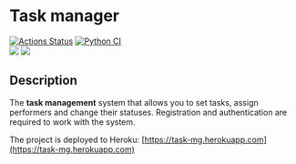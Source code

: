 # Task manager
[![Actions Status](https://github.com/Evglit/python-project-lvl4/workflows/hexlet-check/badge.svg)](https://github.com/Evglit/python-project-lvl4/actions)
[![Python CI](https://github.com/Evglit/python-project-lvl4/actions/workflows/pyci.yml/badge.svg)](https://github.com/Evglit/python-project-lvl4/actions/workflows/pyci.yml)<br>
<a href="https://codeclimate.com/github/Evglit/python-project-lvl4/maintainability"><img src="https://api.codeclimate.com/v1/badges/d612ea874e9d73728643/maintainability" /></a>
<a href="https://codeclimate.com/github/Evglit/python-project-lvl4/test_coverage"><img src="https://api.codeclimate.com/v1/badges/d612ea874e9d73728643/test_coverage" /></a><br>

## Description
The <b>task management</b> system that allows you to set tasks, assign performers and change their statuses. Registration and authentication are required to work with the system.<br>

The project is deployed to Heroku: [https://task-mg.herokuapp.com](https://task-mg.herokuapp.com)
